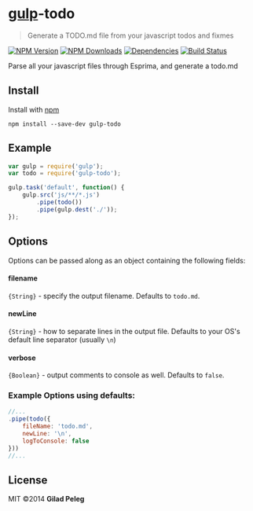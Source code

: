 # [gulp](https://github.com/wearefractal/gulp)-todo
> Generate a TODO.md file from your javascript todos and fixmes

[![NPM Version](http://img.shields.io/npm/v/gulp-todo.svg)](https://npmjs.org/package/gulp-todo)
[![NPM Downloads](http://img.shields.io/npm/dm/gulp-todo.svg)](https://npmjs.org/package/gulp-todo)
[![Dependencies](http://img.shields.io/gemnasium/pgilad/gulp-todo.svg)](https://gemnasium.com/pgilad/gulp-todo)
[![Build Status](https://travis-ci.org/pgilad/gulp-todo.svg?branch=master)](https://travis-ci.org/pgilad/gulp-todo)

Parse all your javascript files through Esprima, and generate a todo.md

## Install

Install with [npm](https://npmjs.org/package/gulp-todo)

```
npm install --save-dev gulp-todo
```

## Example

```js
var gulp = require('gulp');
var todo = require('gulp-todo');

gulp.task('default', function() {
    gulp.src('js/**/*.js')
        .pipe(todo())
        .pipe(gulp.dest('./'));
});
```

## Options

Options can be passed along as an object containing the following fields:

#### filename

`{String}` - specify the output filename. Defaults to `todo.md`.

#### newLine

`{String}` - how to separate lines in the output file. Defaults to your OS's default line separator (usually `\n`)

#### verbose

`{Boolean}` - output comments to console as well. Defaults to `false`.

### Example Options using defaults:

```js
//...
.pipe(todo({
    fileName: 'todo.md',
    newLine: '\n',
    logToConsole: false
}))
//...
```

## License

MIT ©2014 **Gilad Peleg**
